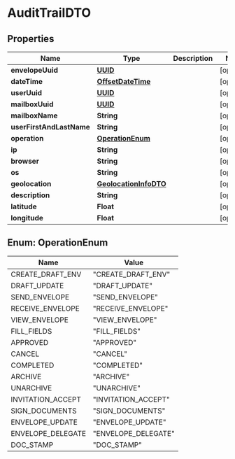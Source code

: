 # AuditTrailDTO

## Properties
Name | Type | Description | Notes
------------ | ------------- | ------------- | -------------
**envelopeUuid** | [**UUID**](UUID.md) |  |  [optional]
**dateTime** | [**OffsetDateTime**](OffsetDateTime.md) |  |  [optional]
**userUuid** | [**UUID**](UUID.md) |  |  [optional]
**mailboxUuid** | [**UUID**](UUID.md) |  |  [optional]
**mailboxName** | **String** |  |  [optional]
**userFirstAndLastName** | **String** |  |  [optional]
**operation** | [**OperationEnum**](#OperationEnum) |  |  [optional]
**ip** | **String** |  |  [optional]
**browser** | **String** |  |  [optional]
**os** | **String** |  |  [optional]
**geolocation** | [**GeolocationInfoDTO**](GeolocationInfoDTO.md) |  |  [optional]
**description** | **String** |  |  [optional]
**latitude** | **Float** |  |  [optional]
**longitude** | **Float** |  |  [optional]

<a name="OperationEnum"></a>
## Enum: OperationEnum
Name | Value
---- | -----
CREATE_DRAFT_ENV | &quot;CREATE_DRAFT_ENV&quot;
DRAFT_UPDATE | &quot;DRAFT_UPDATE&quot;
SEND_ENVELOPE | &quot;SEND_ENVELOPE&quot;
RECEIVE_ENVELOPE | &quot;RECEIVE_ENVELOPE&quot;
VIEW_ENVELOPE | &quot;VIEW_ENVELOPE&quot;
FILL_FIELDS | &quot;FILL_FIELDS&quot;
APPROVED | &quot;APPROVED&quot;
CANCEL | &quot;CANCEL&quot;
COMPLETED | &quot;COMPLETED&quot;
ARCHIVE | &quot;ARCHIVE&quot;
UNARCHIVE | &quot;UNARCHIVE&quot;
INVITATION_ACCEPT | &quot;INVITATION_ACCEPT&quot;
SIGN_DOCUMENTS | &quot;SIGN_DOCUMENTS&quot;
ENVELOPE_UPDATE | &quot;ENVELOPE_UPDATE&quot;
ENVELOPE_DELEGATE | &quot;ENVELOPE_DELEGATE&quot;
DOC_STAMP | &quot;DOC_STAMP&quot;
